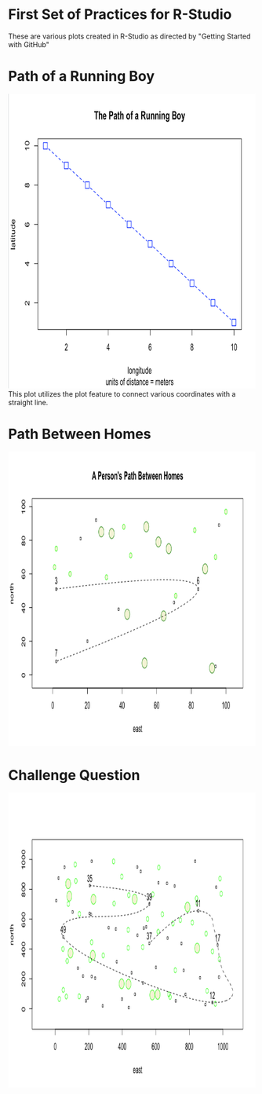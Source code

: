 # First Set of Practices for R-Studio

These are various plots created in R-Studio as directed by "Getting Started with GitHub"

# Path of a Running Boy
<img src="R_Practice_1.png" width="600" height="600" />
This plot utilizes the plot feature to connect various coordinates with a straight line. 

# Path Between Homes
<img src="Path_Between_Homes0.png" width="600" height="600" />

# Challenge Question
<img src="Path_Between_Homes1.png" width="600" height="600" />


